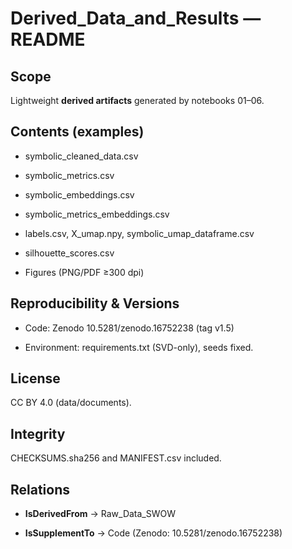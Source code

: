 # Derived_Data_and_Results — README

## Scope

Lightweight **derived artifacts** generated by notebooks 01–06.

## Contents (examples)

- symbolic_cleaned_data.csv

- symbolic_metrics.csv

- symbolic_embeddings.csv

- symbolic_metrics_embeddings.csv

- labels.csv, X_umap.npy, symbolic_umap_dataframe.csv

- silhouette_scores.csv

- Figures (PNG/PDF ≥300 dpi)

## Reproducibility & Versions

- Code: Zenodo 10.5281/zenodo.16752238 (tag v1.5)

- Environment: requirements.txt (SVD-only), seeds fixed.

## License

CC BY 4.0 (data/documents).

## Integrity

CHECKSUMS.sha256 and MANIFEST.csv included.

## Relations

- **IsDerivedFrom** → Raw_Data_SWOW

- **IsSupplementTo** → Code (Zenodo: 10.5281/zenodo.16752238)
